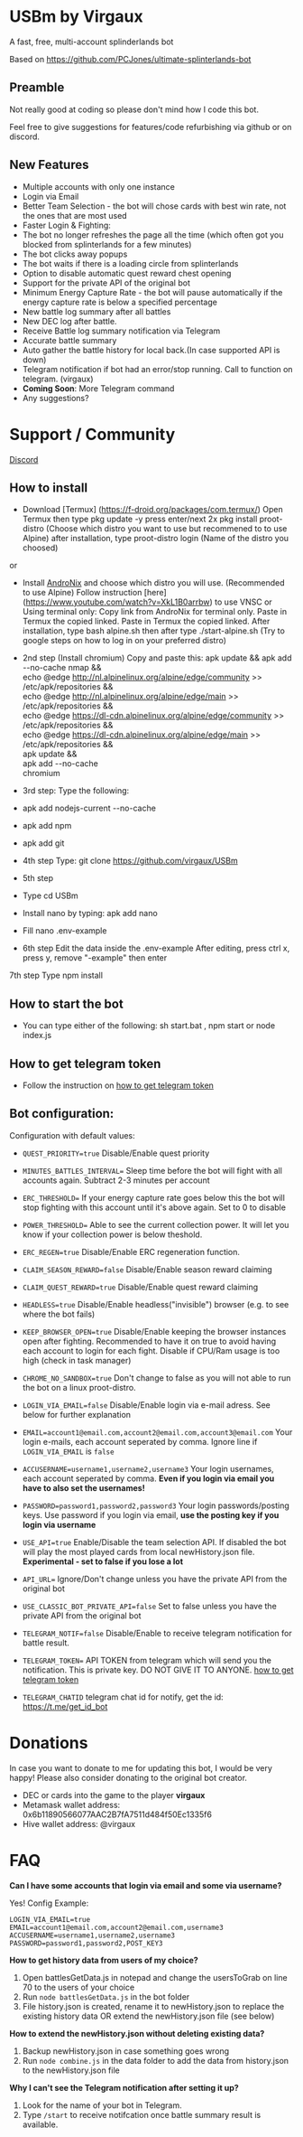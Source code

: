 # USBm by Virgaux
A fast, free, multi-account splinderlands bot

Based on https://github.com/PCJones/ultimate-splinterlands-bot

## Preamble 
Not really good at coding so please don't mind how I code this bot. 

Feel free to give suggestions for features/code refurbishing via github or on discord.


## New Features
- Multiple accounts with only one instance
- Login via Email
- Better Team Selection - the bot will chose cards with best win rate, not the ones that are most used
- Faster Login & Fighting:
- The bot no longer refreshes the page all the time (which often got you blocked from splinterlands for a few minutes)
- The bot clicks away popups
- The bot waits if there is a loading circle from splinterlands
- Option to disable automatic quest reward chest opening
- Support for the private API of the original bot
- Minimum Energy Capture Rate - the bot will pause automatically if the energy capture rate is below a specified percentage
- New battle log summary after all battles
- New DEC log after battle. 
- Receive Battle log summary notification via Telegram 
- Accurate battle summary 
- Auto gather the battle history for local back.(In case supported API is down)
- Telegram notification if bot had an error/stop running. Call to function on telegram. (virgaux)
- **Coming Soon**: More Telegram command
- Any suggestions?

# Support / Community

[Discord](https://discord.gg/s9HKjqYW)

## How to install
- Download [Termux] (https://f-droid.org/packages/com.termux/)
Open Termux then type 
pkg update -y
press enter/next 2x
pkg install proot-distro (Choose which distro you want to use but recommened to to use Alpine)
after installation, type proot-distro login (Name of the distro you choosed)

or 

- Install [AndroNix](https://andronix.app/) and choose which distro you will use. (Recommended to use Alpine)
    Follow instruction [here] (https://www.youtube.com/watch?v=XkL1B0arrbw) to use VNSC 
                or 
    Using terminal only: 
    Copy link from AndroNix for terminal only. Paste in Termux the copied linked. 
    Paste in Termux the copied linked.
    After installation, type  bash alpine.sh
    then after type ./start-alpine.sh
    (Try to google steps on how to log in on your preferred distro)           

- 2nd step (Install chromium)
Copy and paste this:
  apk update && apk add --no-cache nmap && \
  echo @edge http://nl.alpinelinux.org/alpine/edge/community >> /etc/apk/repositories && \
  echo @edge http://nl.alpinelinux.org/alpine/edge/main >> /etc/apk/repositories && \
  echo @edge https://dl-cdn.alpinelinux.org/alpine/edge/community >> /etc/apk/repositories && \
  echo @edge https://dl-cdn.alpinelinux.org/alpine/edge/main >> /etc/apk/repositories && \
  apk update && \
  apk add --no-cache \
  chromium

- 3rd step: 
Type the following: 
- apk add nodejs-current --no-cache
- apk add npm 
- apk add git

- 4th step 
Type: git clone https://github.com/virgaux/USBm

- 5th step 
- Type cd USBm
- Install nano by typing: apk add nano 
- Fill nano .env-example

 - 6th step
Edit the data inside the .env-example
After editing, press ctrl x, press y, remove "-example" then enter

7th step 
Type npm install

## How to start the bot
- You can type either of the following: sh start.bat , npm start or node index.js

## How to get telegram token
- Follow the instruction on [how to get telegram token](https://www.siteguarding.com/en/how-to-get-telegram-bot-api-token)

## Bot configuration:

Configuration with default values:

- `QUEST_PRIORITY=true` Disable/Enable quest priority

- `MINUTES_BATTLES_INTERVAL=` Sleep time before the bot will fight with all accounts again. Subtract 2-3 minutes per account

- `ERC_THRESHOLD=` If your energy capture rate goes below this the bot will stop fighting with this account until it's above again. Set to 0 to disable 

- `POWER_THRESHOLD=` Able to see the current collection power. It will let you know if your collection power is below theshold. 
  
- `ERC_REGEN=true` Disable/Enable ERC regeneration function.

- `CLAIM_SEASON_REWARD=false` Disable/Enable season reward claiming

- `CLAIM_QUEST_REWARD=true` Disable/Enable quest reward claiming

- `HEADLESS=true` Disable/Enable headless("invisible") browser (e.g. to see where the bot fails)

- `KEEP_BROWSER_OPEN=true` Disable/Enable keeping the browser instances open after fighting. Recommended to have it on true to avoid having each account to login for each fight. Disable if CPU/Ram usage is too high (check in task manager)

- `CHROME_NO_SANDBOX=true` Don't change to false as you will not able to run the bot on a linux proot-distro. 

- `LOGIN_VIA_EMAIL=false` Disable/Enable login via e-mail adress. See below for further explanation

- `EMAIL=account1@email.com,account2@email.com,account3@email.com` Your login e-mails, each account seperated by comma. Ignore line if `LOGIN_VIA_EMAIL` is `false`

- `ACCUSERNAME=username1,username2,username3` Your login usernames, each account seperated by comma. **Even if you login via email you have to also set the usernames!**

- `PASSWORD=password1,password2,password3` Your login passwords/posting keys. Use password if you login via email, **use the posting key if you login via username**

- `USE_API=true` Enable/Disable the team selection API. If disabled the bot will play the most played cards from local newHistory.json file. **Experimental - set to false if you lose a lot**

- `API_URL=` Ignore/Don't change unless you have the private API from the original bot

- `USE_CLASSIC_BOT_PRIVATE_API=false` Set to false unless you have the private API from the original bot

- `TELEGRAM_NOTIF=false` Disable/Enable to receive telegram notification for battle result. 

- `TELEGRAM_TOKEN=` API TOKEN from telegram which will send you the notification. This is private key. DO NOT GIVE IT TO ANYONE. [how to get telegram token](https://www.siteguarding.com/en/how-to-get-telegram-bot-api-token)

- `TELEGRAM_CHATID` telegram chat id for notify, get the id: https://t.me/get_id_bot

# Donations

In case you want to donate to me for updating this bot, I would be very happy! Please also consider donating to the original bot creator.

- DEC or cards into the game to the player **virgaux** 
- Metamask wallet address: 0x6b11890566077AAC2B7fA7511d484f50Ec1335f6
- Hive wallet address: @virgaux

# FAQ
**Can I have some accounts that login via email and some via username?**

Yes! Config Example:
```
LOGIN_VIA_EMAIL=true
EMAIL=account1@email.com,account2@email.com,username3
ACCUSERNAME=username1,username2,username3
PASSWORD=password1,password2,POST_KEY3
```

**How to get history data from users of my choice?**

1. Open battlesGetData.js in notepad and change the usersToGrab on line 70 to the users of your choice
2. Run `node battlesGetData.js` in the bot folder
3. File history.json is created, rename it to newHistory.json to replace the existing history data OR extend the newHistory.json file (see below)

**How to extend the newHistory.json without deleting existing data?**

1. Backup newHistory.json in case something goes wrong
2. Run `node combine.js` in the data folder to add the data from history.json to the newHistory.json file

**Why I can't see the Telegram notification after setting it up?**

1. Look for the name of your bot in Telegram. 
2. Type `/start` to receive notifcation once battle summary result is available. 
